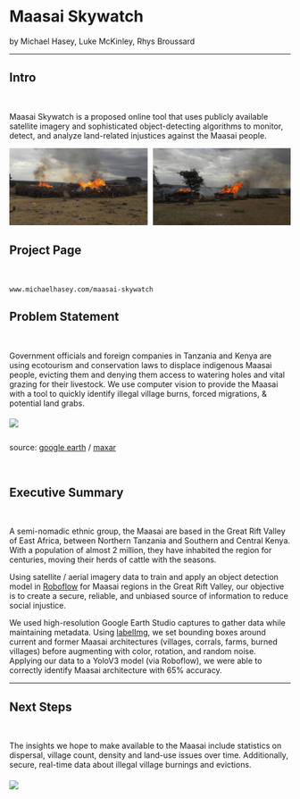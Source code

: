 
# Maasai Skywatch
by 
Michael Hasey, Luke McKinley, Rhys Broussard

------------------------------------------------

## Intro

<br>

Maasai Skywatch is a proposed online tool that uses publicly available satellite imagery and sophisticated object-detecting algorithms to monitor, detect, and analyze land-related injustices against the Maasai people.

![](images/fire_banner.png)


## Project Page

<br>

```
www.michaelhasey.com/maasai-skywatch
```


## Problem Statement

<br>

Government officials and foreign companies in Tanzania and Kenya are using ecotourism and conservation laws to displace indigenous Maasai people, evicting them and denying them access to watering holes and vital grazing for their livestock.  We use computer vision to provide the Maasai with a tool to quickly identify illegal village burns, forced migrations, & potential land grabs.

##### ![](./resources/maasai_tiles.png)
source: [google earth](https://www.google.com/earth/studio/) / [maxar](https://www.maxar.com)

<br>

## Executive Summary

<br>

A semi-nomadic ethnic group, the Maasai are based in the Great Rift Valley of East Africa, between Northern Tanzania and Southern and Central Kenya.  With a population of almost 2 million, they have inhabited the region for centuries, moving their herds of cattle with the seasons.

Using satellite / aerial imagery data to train and apply an object detection model in [Roboflow](https://roboflow.ai) for Maasai regions in the Great Rift Valley, our objective is to create a secure, reliable, and unbiased source of information to reduce social injustice.

We used high-resolution Google Earth Studio captures to gather data while maintaining metadata.  Using [labelImg](https://github.com/tzutalin/labelImg), we set bounding boxes around current and former Maasai architectures (villages, corrals, farms, burned villages) before augmenting with color, rotation, and random noise.  Applying our data to a YoloV3 model (via Roboflow), we were able to correctly identify Maasai architecture with 65% accuracy.

__________________________________________________
## Next Steps

<br>


The insights we hope to make available to the Maasai include statistics on dispersal, village count, density and land-use issues over time.  Additionally, secure, real-time data about illegal village burnings and evictions.


##### ![](./resources/village.png)
